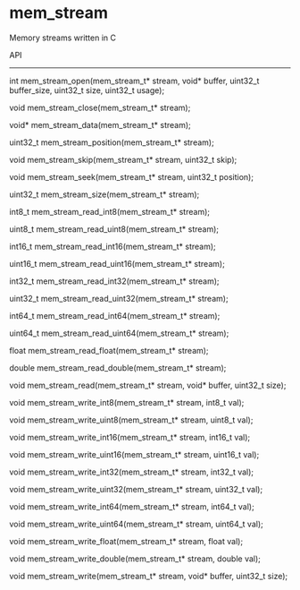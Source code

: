 mem_stream
==================================
Memory streams written in C

API
******

int mem_stream_open(mem_stream_t* stream, void* buffer, uint32_t buffer_size, uint32_t size, uint32_t usage);

void mem_stream_close(mem_stream_t* stream);

void* mem_stream_data(mem_stream_t* stream);

uint32_t mem_stream_position(mem_stream_t* stream);

void mem_stream_skip(mem_stream_t* stream, uint32_t skip);

void mem_stream_seek(mem_stream_t* stream, uint32_t position);

uint32_t mem_stream_size(mem_stream_t* stream);

int8_t mem_stream_read_int8(mem_stream_t* stream);

uint8_t mem_stream_read_uint8(mem_stream_t* stream);

int16_t mem_stream_read_int16(mem_stream_t* stream);

uint16_t mem_stream_read_uint16(mem_stream_t* stream);

int32_t mem_stream_read_int32(mem_stream_t* stream);

uint32_t mem_stream_read_uint32(mem_stream_t* stream);

int64_t mem_stream_read_int64(mem_stream_t* stream);

uint64_t mem_stream_read_uint64(mem_stream_t* stream);

float mem_stream_read_float(mem_stream_t* stream);

double mem_stream_read_double(mem_stream_t* stream);

void mem_stream_read(mem_stream_t* stream, void* buffer, uint32_t size);

void mem_stream_write_int8(mem_stream_t* stream, int8_t val);

void mem_stream_write_uint8(mem_stream_t* stream, uint8_t val);

void mem_stream_write_int16(mem_stream_t* stream, int16_t val);

void mem_stream_write_uint16(mem_stream_t* stream, uint16_t val);

void mem_stream_write_int32(mem_stream_t* stream, int32_t val);

void mem_stream_write_uint32(mem_stream_t* stream, uint32_t val);

void mem_stream_write_int64(mem_stream_t* stream, int64_t val);

void mem_stream_write_uint64(mem_stream_t* stream, uint64_t val);

void mem_stream_write_float(mem_stream_t* stream, float val);

void mem_stream_write_double(mem_stream_t* stream, double val);

void mem_stream_write(mem_stream_t* stream, void* buffer, uint32_t size);
